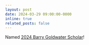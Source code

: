 ```yaml
---
layout: post
date: 2024-03-29 09:00:00-0000
inline: true
related_posts: false
---
```


Named [2024 Barry Goldwater Scholar](https://www.washington.edu/uaa/2024/04/09/2024-goldwater-scholars/)!
